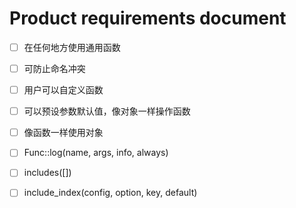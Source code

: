 # Product requirements document

- [ ] 在任何地方使用通用函数
- [ ] 可防止命名冲突
- [ ] 用户可以自定义函数
- [ ] 可以预设参数默认值，像对象一样操作函数
- [ ] 像函数一样使用对象
- [ ] Func::log(name, args, info, always)
- [ ] includes([])
- [ ] include_index(config, option, key, default)

